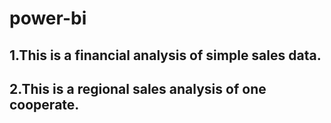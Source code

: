 # power-bi
## 1.This is a financial analysis of simple sales data.
## 2.This is a regional sales analysis of one cooperate.
